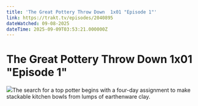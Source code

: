 ```yaml
---
title: 'The Great Pottery Throw Down  1x01 "Episode 1"' 
link: https://trakt.tv/episodes/2040895
dateWatched: 09-08-2025
dateTime: 2025-09-09T03:53:21.000000Z
---
```

# The Great Pottery Throw Down  1x01 "Episode 1"

![](https://walter-r2.trakt.tv/images/episodes/002/040/895/screenshots/thumb/86f682c00c.jpg)The search for a top potter begins with a four-day assignment to make stackable kitchen bowls from lumps of earthenware clay.